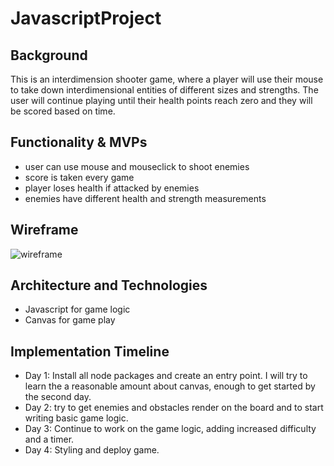 # JavascriptProject

## Background 
  This is an interdimension shooter game, where a player will use their mouse to take down interdimensional entities of different sizes and strengths.  The user will continue playing until their health points reach zero and they will be scored based on time. 
  

## Functionality & MVPs
  + user can use mouse and mouseclick to shoot enemies 
  + score is taken every game
  + player loses health if attacked by enemies
  + enemies have different health and strength measurements 
  
## Wireframe
![wireframe](https://github.com/Justinlf55/JavascriptProject/blob/master/images/wireframe.png?raw=true)


## Architecture and Technologies
  + Javascript for game logic
  + Canvas for game play
  
## Implementation Timeline 
 + Day 1: Install all node packages and create an entry point.  I will try to learn the a reasonable amount about canvas,     enough to get started by the second day. 
 + Day 2: try to get enemies and obstacles render on the board and to start writing basic game logic. 
 + Day 3: Continue to work on the game logic, adding increased difficulty and a timer. 
 + Day 4: Styling and deploy game. 
 
  

